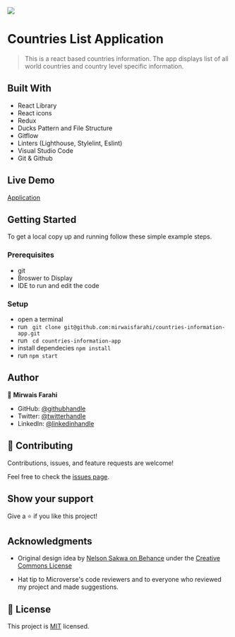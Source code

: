![](https://img.shields.io/badge/Microverse-blueviolet) 

# Countries List Application

> This is a react based countries information. The app displays list of all world countries and country level specific information.

## Built With

- React Library
- React icons
- Redux
- Ducks Pattern and File Structure
- Gitflow
- Linters (Lighthouse, Stylelint, Eslint)
- Visual Studio Code
- Git & Github

## Live Demo
[Application](https://legendary-pie-bc7c45.netlify.app/)

## Getting Started

To get a local copy up and running follow these simple example steps.

### Prerequisites

- git
- Broswer to Display
- IDE to run and edit the code

### Setup

- open a terminal
- run ``` git clone git@github.com:mirwaisfarahi/countries-information-app.git```
- run ``` cd countries-information-app```
- install dependecies ``` npm install ```
- run ```npm start```

## Author

👤 **Mirwais Farahi**

- GitHub: [@githubhandle](https://github.com/mirwaisfarahi)
- Twitter: [@twitterhandle](https://twitter.com/farahi92)
- LinkedIn: [@linkedinhandle](https://www.linkedin.com/in/mirwais-farahi-a02100244/)


## 🤝 Contributing

Contributions, issues, and feature requests are welcome!

Feel free to check the [issues page](../../issues/).

## Show your support

Give a ⭐️ if you like this project!

## Acknowledgments
- Original design idea by [Nelson Sakwa on Behance](https://www.behance.net/gallery/31579789/Ballhead-App-%28Free-PSDs%29) under the [Creative Commons License](https://creativecommons.org/licenses/by-nc/4.0/)

- Hat tip to Microverse's code reviewers and to everyone who reviewed my project and made suggestions.

## 📝 License

This project is [MIT](./LICENSE) licensed.
